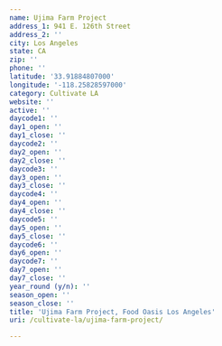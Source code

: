 ```yaml
---
name: Ujima Farm Project
address_1: 941 E. 126th Street
address_2: ''
city: Los Angeles
state: CA
zip: ''
phone: ''
latitude: '33.91884807000'
longitude: '-118.25828597000'
category: Cultivate LA
website: ''
active: ''
daycode1: ''
day1_open: ''
day1_close: ''
daycode2: ''
day2_open: ''
day2_close: ''
daycode3: ''
day3_open: ''
day3_close: ''
daycode4: ''
day4_open: ''
day4_close: ''
daycode5: ''
day5_open: ''
day5_close: ''
daycode6: ''
day6_open: ''
daycode7: ''
day7_open: ''
day7_close: ''
year_round (y/n): ''
season_open: ''
season_close: ''
title: 'Ujima Farm Project, Food Oasis Los Angeles'
uri: /cultivate-la/ujima-farm-project/

---
```

